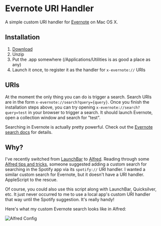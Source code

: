 Evernote URI Handler
====================

A simple custom URI handler for [Evernote][] on Mac OS X.

Installation
------------

1. [Download][]
2. Unzip
3. Put the .app somewhere (/Applications/Utilities is as good a place as any)
4. Launch it once, to register it as the handler for `x-evernote://` URIs

URIs
----

At the moment the only thing you can do is trigger a search. Search URIs are in
the form `x-evernote://search?query={query}`. Once you finish the installation
steps above, you can try opening `x-evernote://search?query=test` in your
browser to trigger a search. It should launch Evernote, open a collection window
and search for "test".

Searching in Evernote is actually pretty powerful. Check out the
[Evernote search docs][] for details.

Why?
---

I've recently switched from [LaunchBar][] to [Alfred][]. Reading through some
[Alfred tips and tricks][], someone suggested adding a custom search for searching
in the Spotify app via its `spotify://` URI handler. I wanted a similar custom
search for Evernote, but it doesn't have a URI handler. AppleScript to the
rescue.

Of course, you could also use this script along with LaunchBar, Quicksilver,
etc. It just never occurred to me to use a local app's custom URI handler that
way until the Spotify suggestion. It's really handy!

Here's what my custom Evernote search looks like in Alfred:

![Alfred Config](Evernote-URI-Handler/raw/master/images/alfred.png)


[Download]: Evernote-URI-Handler/zipball/master
[Alfred]: http://alfredapp.com
[Alfred tips and tricks]: http://alfredtips.tumblr.com/
[Evernote]: http://evernote.com
[Evernote search docs]: http://www.evernote.com/about/kb/article/advanced-search
[LaunchBar]: http://www.obdev.at/products/launchbar/
